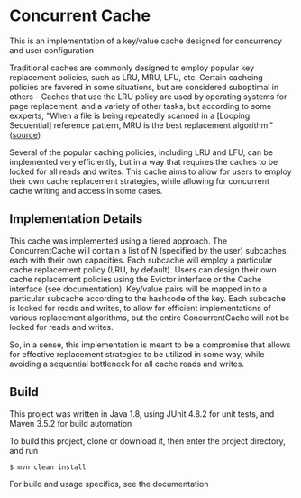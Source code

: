 # Concurrent Cache

This is an implementation of a key/value cache designed for concurrency and user configuration

Traditional caches are commonly designed to employ popular key replacement policies, such as LRU, MRU, LFU, etc. Certain cacheing policies are favored in some situations, but are considered suboptimal in others - Caches that use the LRU policy are used by operating systems for page replacement, and a variety of other tasks, but according to some exxperts, "When a file is being repeatedly scanned in a [Looping Sequential] reference pattern, MRU is the best replacement algorithm." ([source](http://www.vldb.org/conf/1985/P127.PDF))

Several of the popular caching policies, including LRU and LFU, can be implemented very efficiently, but in a way that requires the caches to be locked for all reads and writes. This cache aims to allow for users to employ their own cache replacement strategies, while allowing for concurrent cache writing and access in some cases.

## Implementation Details

This cache was implemented using a tiered approach. The ConcurrentCache will contain a list of N (specified by the user) subcaches, each with their own capacities. Each subcache will employ a particular cache replacement policy (LRU, by default). Users can design their own cache replacement policies using the Evictor interface or the Cache interface (see documentation). Key/value pairs will be mapped in to a particular subcache according to the hashcode of the key. Each subcache is locked for reads and writes, to allow for efficient implementations of various replacement algorithms, but the entire ConcurrentCache will not be locked for reads and writes.

So, in a sense, this implementation is meant to be a compromise that allows for effective replacement strategies to be utilized in some way, while avoiding a sequential bottleneck for all cache reads and writes.


## Build

This project was written in Java 1.8, using JUnit 4.8.2 for unit tests, and Maven 3.5.2 for build automation

To build this project, clone or download it, then enter the project directory, and run

`$ mvn clean install`

For build and usage specifics, see the documentation